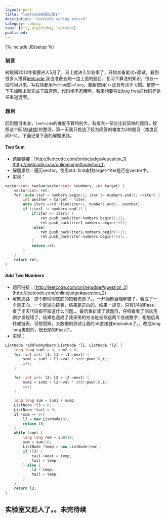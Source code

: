 ```yaml
---
layout: post
title: "leetcode刷题记录1"
description: "leetcode coding record"
category: coding
tags: [c++, algorithm, leetcode]
published: 
---
```

{% include JB/setup %}

### 前言

转眼间2013年都要进入5月了，马上就进入毕业季了，开始准备笔试+面试，看到很多人推荐[leetcode](http://leetcode.com/onlinejudge),我也准备去刷一边上面的题目，复习下算法的知识。很长一段时间以来，写程序都用`Python`或`Golang`，重新使用`C++`还真有点不习惯。整整一下午加晚上就完成了四道题。代码惨不忍睹啊，看来想要写出bug free的代码还是任重道远啊。

### 题目

回到题目本身，`leetcode`的难度不算特别大，有很大一部分比较简单的题目，按照这个网站([链接](http://leetcode.cloudfoundry.com/))的整理，第一天我只挑选了较为简答的难度为3的题目（难度区间1-5）。下面记录下我的解题思路。

<!--more-->

#### Two Sum

- 题目链接：[http://leetcode.com/onlinejudge#question_1](http://leetcode.com/onlinejudge#question_1)
- 解题思路：遍历vector，使用std::find查找target-*iter是否在vector中。
- 实现：

```cpp
vector<int> twoSum(vector<int> &numbers, int target) {
    vector<int> ret;
    for (auto iter = numbers.begin(); iter != numbers.end(); ++iter) {
        int another = target - *iter;
        auto iter1 =std::find(iter+1, numbers.end(), another);
        if (iter1 != numbers.end()) {
            if(iter <= iter1) {
                ret.push_back(iter-numbers.begin()+1);
                ret.push_back(iter1-numbers.begin()+1);
            }else{
                ret.push_back(iter1-numbers.begin()+1);
                ret.push_back(iter-numbers.begin()+1);
            }
            return ret;
        }
    }
    return ret;
}
```

#### Add Two Numbers

- 题目链接：[http://leetcode.com/onlinejudge#question_2](http://leetcode.com/onlinejudge#question_2)
- 解题思路：这个题彻彻底底的把我伤透了。。一开始题目理解错了，看成了一个是正向，一个是逆向链表，结果是正向的，结果一提交，只有1/4的Pass，看了半天代码都不知道什么问题。。最后重新读了读题目，仔细看看了测试用例才发现错了，结果也造成了我采用的方法是先把这两个变成数字，相加后再转成链表，可想而知，大数据的测试让我的int直接就maxvalue了。。改成long long类型的，很丑陋的Pass了。
- 实现：

```cpp
ListNode *addTwoNumbers(ListNode *l1, ListNode *l2) {
    long long sum1 = 0, sum2 = 0;
    for (int i=0; l1; l1 = l1->next) {
        sum1 = sum1 + l1->val * std::pow(10,i);
        i++;
    }
 
    for (int i=0; l2; l2 = l2->next) {
        sum2 = sum2 + l2->val * std::pow(10,i);
        i++;
    }
 
    long long sum = sum1 + sum2;
    ListNode *l3 = 0;
    ListNode *tail = 0;
    if (sum == 0){
        l3 = new ListNode(0);
        return l3;
    }
    while (sum) {
        long long rem = sum%10;
        sum = sum/10;
        ListNode *temp = new ListNode(rem);
        if (l3) {
            tail->next = temp;
            tail = temp;
        } else {
            l3 = temp;
            tail = temp;
        }
    }
    return l3;
}
```

## 实验室又赶人了。。未完待续
